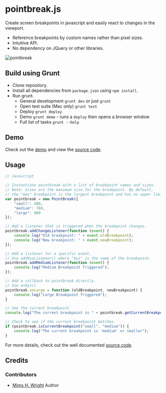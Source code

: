 pointbreak.js
===============================

Create screen breakpoints in javascript and easily react to changes in the viewport.

  - Reference breakpoints by custom names rather than pixel sizes.
  - Intuitive API.
  - No dependency on JQuery or other libraries.

![pointbreak](http://media.giphy.com/media/8o23ZAJCavmTK/giphy.gif)

## Build using Grunt

- Clone repository.
- Install all dependencies from `package.json` using `npm install`.
- Run grunt.
	- General development `grunt dev` or just `grunt`
	- Open test suite (Mac only) `grunt test`
	- Deploy `grunt deploy`
	- Demo `grunt demo` - runs a `deploy` then opens a browser window
	- Full list of tasks `grunt --help`

## Demo

Check out the [demo](http://htmlpreview.github.io/?https://github.com/mimshwright/pointbreak.js/blob/master/demo/index.html) and view the [source code](https://github.com/mimshwright/pointbreak.js/blob/master/demo/demo.js).

## Usage

```javascript
// Javascript

// Instantiate pointbreak with a list of breakpoint names and sizes.
// Note: Sizes are the maximum size for the breakpoint. By default,
// the "max" breakpoint is the largest breakpoint and has no upper limit.
var pointbreak = new PointBreak({
    "small": 480,
    "medium": 769,
    "large": 960
});

// Add a listener that is triggered when the breakpoint changes.
pointbreak.addChangeListener(function (event) {
    console.log("Old breakpoint: " + event.oldBreakpoint);
    console.log("New breakpoint: " + event.newBreakpoint);
});

// Add a listener for a specific event.
// Use addXyzListener() where "Xyz" is the name of the breakpoint.
pointbreak.addMediumListener(function (event) {
    console.log("Medium Breakpoint Triggered");
});

// Add a callback to pointbreak directly.
// Use onXyz()
pointbreak.onLarge = function (oldBreakpoint, newBreakpoint) {
    console.log("Large Breakpoint Triggered");
}

// See the current breakpoint
console.log("The current breakpoint is " + pointbreak.getCurrentBreakpoint());

// Check to see if the current breakpoint matches.
if (pointbreak.isCurrentBreakpoint("small", "medium")) {
    console.log("The current breakpoint is 'medium' or smaller");
}

```

For more details, check out the well documented [source code](https://github.com/mimshwright/pointbreak.js/blob/master/src/pointbreak.js).

## Credits

### Contributors

- [Mims H. Wright](http://github.com/mimshwright)	Author
